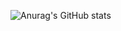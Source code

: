 ![Anurag's GitHub stats](https://github-readme-stats.vercel.app/api?username=hangzhaosbu&show_icons=true&theme=radical)
